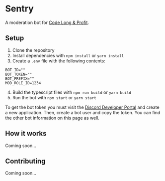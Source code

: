 # Sentry

A moderation bot for [Code Long & Profit](https://discord.gg/qMJfVG5VhB).

## Setup

1. Clone the repository
2. Install dependencies with `npm install` or `yarn install`
3. Create a `.env` file with the following contents:

```env
BOT_ID=""
BOT_TOKEN=""
BOT_PREFIX=""
MOD_ROLE_ID=1234
```

4. Build the typescript files with `npm run build` or `yarn build`
5. Run the bot with `npm start` or `yarn start`

To get the bot token you must visit the [Discord Developer Portal](https://discord.com/developers/applications) and create a new application. Then, create a bot user and copy the token. You can find the other bot information on this page as well.

## How it works

Coming soon...

## Contributing

Coming soon...
